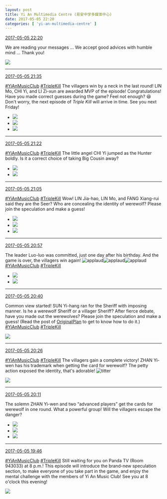 ```yaml
---
layout: post
title: Yi An Multimedia Centre (易安中学多媒体中心)
date: 2017-05-05 22:20
categories: [ 'yi-an-multimedia-centre' ]
---
```


<div class="weibo-info">
  <a href="http://weibo.com/6196825252/F1Kv8CDuw">2017-05-05 22:20</a>
</div>

We are reading your messages … We accept good advices with humble mind … Thank you!

<!-- more -->

<a href="http://wx2.sinaimg.cn/mw690/006Lnfkoly1ffaulhqbrqj30go0b73zt.jpg">
  <img class="weibo-pic-preview-h" src="http://wx2.sinaimg.cn/orj360/006Lnfkoly1ffaulhqbrqj30go0b73zt.jpg" />
</a>

---

<div class="weibo-info">
  <a href="http://weibo.com/6196825252/F1KcYw8L6">2017-05-05 21:35</a>
</div>

[#YiAnMusicClub](http://weibo.com/p/100808beae2e3e05b17b64f63ebedca39f19b2) [#TripleKill](http://weibo.com/p/100808d614267acb9089db17679bfac43299ac) The villagers win by a neck in the last round! LIN Mo, CHI Yi, and LI Zi-xun are awarded MVP of the episode! Congratulations! Have you made correct guesses during the game? Feel not enough? :laughing: Don't worry, the next episode of *Triple Kill* will arrive in time. See you next Friday!

<ul class="weibo-pic-list-1">
  <li class="weibo-pic">
    <a href="http://wx1.sinaimg.cn/mw690/006Lnfkogy1ffat39v4ilj31kw2dcwpv.jpg"><img src="http://wx1.sinaimg.cn/thumb150/006Lnfkogy1ffat39v4ilj31kw2dcwpv.jpg" /></a>
  </li>
  <li class="weibo-pic">
    <a href="http://wx2.sinaimg.cn/mw690/006Lnfkogy1ffat4nyge3j31kw2dcwqx.jpg"><img src="http://wx2.sinaimg.cn/thumb150/006Lnfkogy1ffat4nyge3j31kw2dcwqx.jpg" /></a>
  </li>
  <li class="weibo-pic">
    <a href="http://wx4.sinaimg.cn/mw690/006Lnfkogy1ffat4v7whlj31kw2dcdth.jpg"><img src="http://wx4.sinaimg.cn/thumb150/006Lnfkogy1ffat4v7whlj31kw2dcdth.jpg" /></a>
  </li>
</ul>

---

<div class="weibo-info">
  <a href="http://weibo.com/6196825252/F1K7FErdU">2017-05-05 21:22</a>
</div>

[#YiAnMusicClub](http://weibo.com/p/100808beae2e3e05b17b64f63ebedca39f19b2) [#TripleKill](http://weibo.com/p/100808d614267acb9089db17679bfac43299ac) The little angel CHI Yi jumped as the Hunter boldly. Is it a correct choice of taking Big Cousin away?

<ul class="weibo-pic-list-1">
  <li class="weibo-pic">
    <a href="http://wx4.sinaimg.cn/mw690/006Lnfkogy1ffasqkyq0kj31kw2dcwq0.jpg"><img src="http://wx4.sinaimg.cn/thumb150/006Lnfkogy1ffasqkyq0kj31kw2dcwq0.jpg" /></a>
  </li>
  <li class="weibo-pic">
    <a href="http://wx3.sinaimg.cn/mw690/006Lnfkogy1ffasr9dnqzj31kw2dcwqx.jpg"><img src="http://wx3.sinaimg.cn/thumb150/006Lnfkogy1ffasr9dnqzj31kw2dcwqx.jpg" /></a>
  </li>
</ul>

---

<div class="weibo-info">
  <a href="http://weibo.com/6196825252/F1K0KBzu3">2017-05-05 21:05</a>
</div>

[#YiAnMusicClub](http://weibo.com/p/100808beae2e3e05b17b64f63ebedca39f19b2) [#TripleKill](http://weibo.com/p/100808d614267acb9089db17679bfac43299ac) Wow! LIN Jia-hao, LIN Mo, and FANG Xiang-rui said they are the Seer? Who are concealing the identity of werewolf? Please join the speculation and make a guess!

<ul class="weibo-pic-list-1">
  <li class="weibo-pic">
    <a href="http://wx3.sinaimg.cn/mw690/006Lnfkogy1ffasell5x6j31kw2dbdrg.jpg"><img src="http://wx3.sinaimg.cn/thumb150/006Lnfkogy1ffasell5x6j31kw2dbdrg.jpg" /></a>
  </li>
  <li class="weibo-pic">
    <a href="http://wx4.sinaimg.cn/mw690/006Lnfkogy1ffaseohs9lj31kw2dbn7v.jpg"><img src="http://wx4.sinaimg.cn/thumb150/006Lnfkogy1ffaseohs9lj31kw2dbn7v.jpg" /></a>
  </li>
  <li class="weibo-pic">
    <a href="http://wx2.sinaimg.cn/mw690/006Lnfkogy1ffasf4owjij31kw2dck3h.jpg"><img src="http://wx2.sinaimg.cn/thumb150/006Lnfkogy1ffasf4owjij31kw2dck3h.jpg" /></a>
  </li>
</ul>

---

<div class="weibo-info">
  <a href="http://weibo.com/6196825252/F1JXs8sCn">2017-05-05 20:57</a>
</div>

The leader Luo-luo was committed, just one day after his birthday. And the game is over, the villagers win again! ![applaud](http://img.t.sinajs.cn/t4/appstyle/expression/ext/normal/36/gza_org.gif)![applaud](http://img.t.sinajs.cn/t4/appstyle/expression/ext/normal/36/gza_org.gif)![applaud](http://img.t.sinajs.cn/t4/appstyle/expression/ext/normal/36/gza_org.gif) [#YiAnMusicClub](http://weibo.com/p/100808beae2e3e05b17b64f63ebedca39f19b2) [#TripleKill](http://weibo.com/p/100808d614267acb9089db17679bfac43299ac)

<ul class="weibo-pic-list-1">
  <li class="weibo-pic">
    <a href="http://wx2.sinaimg.cn/mw690/006Lnfkogy1ffarv1oq7wj31kw2dc13f.jpg"><img src="http://wx2.sinaimg.cn/thumb150/006Lnfkogy1ffarv1oq7wj31kw2dc13f.jpg" /></a>
  </li>
  <li class="weibo-pic">
    <a href="http://wx4.sinaimg.cn/mw690/006Lnfkogy1ffarv8d3u1j31kw11xq9a.jpg"><img src="http://wx4.sinaimg.cn/thumb150/006Lnfkogy1ffarv8d3u1j31kw11xq9a.jpg" /></a>
  </li>
</ul>

---

<div class="weibo-info">
  <a href="http://weibo.com/6196825252/F1JQyv9Xw">2017-05-05 20:40</a>
</div>

Common view started! SUN Yi-hang ran for the Sheriff with imposing manner. Is he a werewolf Sheriff or a villager Sheriff? After fierce debate, have you made out the werewolves? Please join the speculation and make a guess! (Read the post of [OriginalPlan](http://weibo.com/satosan) to get to know how to do it.) [#YiAnMusicClub](http://weibo.com/p/100808beae2e3e05b17b64f63ebedca39f19b2) [#TripleKill](http://weibo.com/p/100808d614267acb9089db17679bfac43299ac)

<a href="http://wx2.sinaimg.cn/mw690/006Lnfkogy1ffarm3wo74j31kw2dcn91.jpg">
  <img class="weibo-pic-preview" src="http://wx2.sinaimg.cn/orj360/006Lnfkogy1ffarm3wo74j31kw2dcn91.jpg" />
</a>

---

<div class="weibo-info">
  <a href="http://weibo.com/6196825252/F1JKWsmJ8">2017-05-05 20:26</a>
</div>

[#YiAnMusicClub](http://weibo.com/p/100808beae2e3e05b17b64f63ebedca39f19b2) [#TripleKill](http://weibo.com/p/100808d614267acb9089db17679bfac43299ac) The villagers gain a complete victory! ZHAN Yi-wen has his trademark when getting the card for werewolf? The petty action exposed the identity, that's adorable! ![titter](http://img.t.sinajs.cn/t4/appstyle/expression/ext/normal/19/heia_org.gif)

<a href="http://wx2.sinaimg.cn/mw690/006Lnfkogy1ffar36dmscj31kw2dc7fx.jpg">
  <img class="weibo-pic-preview" src="http://wx2.sinaimg.cn/orj360/006Lnfkogy1ffar36dmscj31kw2dc7fx.jpg" />
</a>

---

<div class="weibo-info">
  <a href="http://weibo.com/6196825252/F1JECCglm">2017-05-05 20:11</a>
</div>

The solemn ZHAN Yi-wen and two “advanced players” get the cards for werewolf in one round. What a powerful group! Will the villagers escape the danger?

<ul class="weibo-pic-list-1">
  <li class="weibo-pic">
    <a href="http://wx1.sinaimg.cn/mw690/006Lnfkogy1ffaqlb5ar7j31kw11xgrf.jpg"><img src="http://wx1.sinaimg.cn/thumb150/006Lnfkogy1ffaqlb5ar7j31kw11xgrf.jpg" /></a>
  </li>
  <li class="weibo-pic">
    <a href="http://wx2.sinaimg.cn/mw690/006Lnfkogy1ffaqlf24cnj31kw2dc7hl.jpg"><img src="http://wx2.sinaimg.cn/thumb150/006Lnfkogy1ffaqlf24cnj31kw2dc7hl.jpg" /></a>
  </li>
  <li class="weibo-pic">
    <a href="http://wx3.sinaimg.cn/mw690/006Lnfkogy1ffaqli3c0wj31kw2db14q.jpg"><img src="http://wx3.sinaimg.cn/thumb150/006Lnfkogy1ffaqli3c0wj31kw2db14q.jpg" /></a>
  </li>
</ul>

---

<div class="weibo-info">
  <a href="http://weibo.com/6196825252/F1JuCEQGQ">2017-05-05 19:46</a>
</div>

[#YiAnMusicClub](http://weibo.com/p/100808beae2e3e05b17b64f63ebedca39f19b2) [#TripleKill](http://weibo.com/p/100808d614267acb9089db17679bfac43299ac) Still waiting for you on Panda TV (Room 943033) at 8 p.m.! This episode will introduce the brand-new speculation section, to make everyone of you take part in the game, and enjoy the mental challenge with the members of Yi An Music Club! See you at 8 o'clock this evening!

<a href="http://wx4.sinaimg.cn/mw690/006Lnfkogy1ffaq03mum6j30ji0cfn5b.jpg">
  <img class="weibo-pic-preview-h" src="http://wx4.sinaimg.cn/orj360/006Lnfkogy1ffaq03mum6j30ji0cfn5b.jpg" />
</a>
